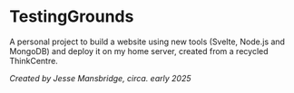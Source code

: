 # TestingGrounds

A personal project to build a website using new tools (Svelte, Node.js and MongoDB) and deploy it on my home server, created from a recycled ThinkCentre. 

*Created by Jesse Mansbridge, circa. early 2025*
